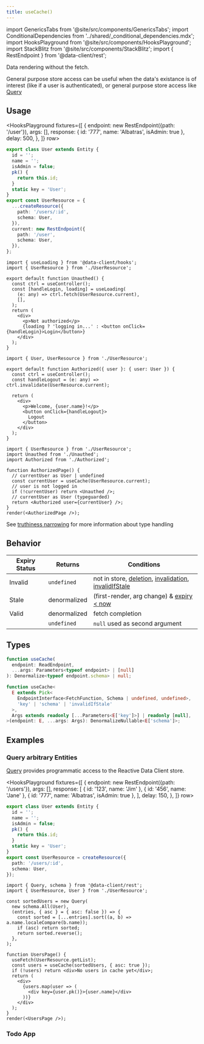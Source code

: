 ```yaml
---
title: useCache()
---
```


<head>
  <title>useCache() - Normalized data store access in React</title>
</head>

import GenericsTabs from '@site/src/components/GenericsTabs';
import ConditionalDependencies from '../shared/\_conditional_dependencies.mdx';
import HooksPlayground from '@site/src/components/HooksPlayground';
import StackBlitz from '@site/src/components/StackBlitz';
import { RestEndpoint } from '@data-client/rest';

Data rendering without the fetch.

General purpose store access can be useful when the data's existance is of interest (like if a user is authenticated),
or general purpose store access like [Query](/rest/api/Query)

## Usage

<HooksPlayground fixtures={[
{
endpoint: new RestEndpoint({path: '/user'}),
args: [],
response: { id: '777', name: 'Albatras', isAdmin: true },
delay: 500,
},
]} row>

```ts title="UserResource" collapsed
export class User extends Entity {
  id = '';
  name = '';
  isAdmin = false;
  pk() {
    return this.id;
  }
  static key = 'User';
}
export const UserResource = {
  ...createResource({
    path: '/users/:id',
    schema: User,
  }),
  current: new RestEndpoint({
    path: '/user',
    schema: User,
  }),
};
```

```tsx title="Unauthed" collapsed
import { useLoading } from '@data-client/hooks';
import { UserResource } from './UserResource';

export default function Unauthed() {
  const ctrl = useController();
  const [handleLogin, loading] = useLoading(
    (e: any) => ctrl.fetch(UserResource.current),
    [],
  );
  return (
    <div>
      <p>Not authorized</p>
      {loading ? 'logging in...' : <button onClick={handleLogin}>Login</button>}
    </div>
  );
}
```

```tsx title="Authorized" collapsed
import { User, UserResource } from './UserResource';

export default function Authorized({ user }: { user: User }) {
  const ctrl = useController();
  const handleLogout = (e: any) => ctrl.invalidate(UserResource.current);

  return (
    <div>
      <p>Welcome, {user.name}!</p>
      <button onClick={handleLogout}>
        Logout
      </button>
    </div>
  );
}
```

```tsx title="Entry"
import { UserResource } from './UserResource';
import Unauthed from './Unauthed';
import Authorized from './Authorized';

function AuthorizedPage() {
  // currentUser as User | undefined
  const currentUser = useCache(UserResource.current);
  // user is not logged in
  if (!currentUser) return <Unauthed />;
  // currentUser as User (typeguarded)
  return <Authorized user={currentUser} />;
}
render(<AuthorizedPage />);
```

</HooksPlayground>

See [truthiness narrowing](https://www.typescriptlang.org/docs/handbook/2/narrowing.html#truthiness-narrowing) for
more information about type handling

## Behavior

| Expiry Status | Returns      | Conditions                                                                                                                                                                   |
| ------------- | ------------ | ---------------------------------------------------------------------------------------------------------------------------------------------------------------------------- |
| Invalid       | `undefined`  | not in store, [deletion](/rest/api/createResource#delete), [invalidation](./Controller.md#invalidate), [invalidIfStale](../concepts/expiry-policy.md#endpointinvalidifstale) |
| Stale         | denormalized | (first-render, arg change) & [expiry &lt; now](../concepts/expiry-policy.md)                                                                                                 |
| Valid         | denormalized | fetch completion                                                                                                                                                             |
|               | `undefined`  | `null` used as second argument                                                                                                                                               |

<ConditionalDependencies hook="useCache" />

## Types

<GenericsTabs>

```typescript
function useCache(
  endpoint: ReadEndpoint,
  ...args: Parameters<typeof endpoint> | [null]
): Denormalize<typeof endpoint.schema> | null;
```

```typescript
function useCache<
  E extends Pick<
    EndpointInterface<FetchFunction, Schema | undefined, undefined>,
    'key' | 'schema' | 'invalidIfStale'
  >,
  Args extends readonly [...Parameters<E['key']>] | readonly [null],
>(endpoint: E, ...args: Args): DenormalizeNullable<E['schema']>;
```

</GenericsTabs>

## Examples

### Query arbitrary Entities

[Query](/rest/api/Query) provides programmatic access to the Reactive Data Client store.

<HooksPlayground fixtures={[
{
endpoint: new RestEndpoint({path: '/users'}),
args: [],
response: [
{ id: '123', name: 'Jim' },
{ id: '456', name: 'Jane' },
{ id: '777', name: 'Albatras', isAdmin: true },
],
delay: 150,
},
]} row>

```ts title="UserResource" collapsed
export class User extends Entity {
  id = '';
  name = '';
  isAdmin = false;
  pk() {
    return this.id;
  }
  static key = 'User';
}
export const UserResource = createResource({
  path: '/users/:id',
  schema: User,
});
```

```tsx title="UsersPage" {15}
import { Query, schema } from '@data-client/rest';
import { UserResource, User } from './UserResource';

const sortedUsers = new Query(
  new schema.All(User),
  (entries, { asc } = { asc: false }) => {
    const sorted = [...entries].sort((a, b) => a.name.localeCompare(b.name));
    if (asc) return sorted;
    return sorted.reverse();
  },
);

function UsersPage() {
  useFetch(UserResource.getList);
  const users = useCache(sortedUsers, { asc: true });
  if (!users) return <div>No users in cache yet</div>;
  return (
    <div>
      {users.map(user => (
        <div key={user.pk()}>{user.name}</div>
      ))}
    </div>
  );
}
render(<UsersPage />);
```

</HooksPlayground>

### Todo App

<StackBlitz app="todo-app" file="src/resources/TodoResource.ts,src/pages/Home/TodoStats.tsx" />
